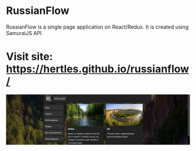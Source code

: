 # RussianFlow
RussianFlow is a single page application on React/Redux. It is created using SamuraiJS API

# Visit site: https://hertles.github.io/russianflow/

![Альтернативный текст](/src/assets/images/previewPhoto.png)
